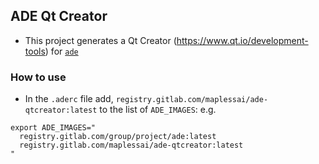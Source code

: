 ## ADE Qt Creator

- This project generates a Qt Creator (https://www.qt.io/development-tools) for [`ade`](https://gitlab.com/ApexAI/ade-cli)

### How to use

- In the `.aderc` file add, `registry.gitlab.com/maplessai/ade-qtcreator:latest` to the list of `ADE_IMAGES`: e.g.

```
export ADE_IMAGES="
  registry.gitlab.com/group/project/ade:latest
  registry.gitlab.com/maplessai/ade-qtcreator:latest
"
```
